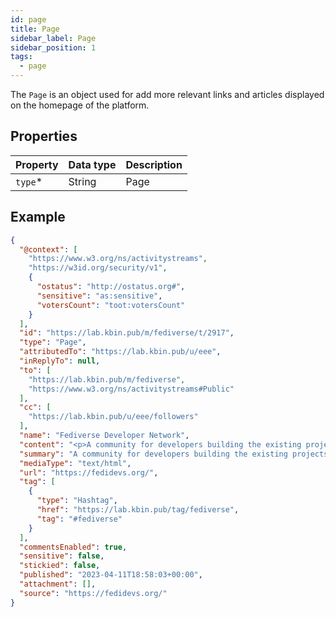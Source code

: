 ```yaml
---
id: page
title: Page
sidebar_label: Page
sidebar_position: 1
tags:
  - page
---
```


The `Page` is an object used for add more relevant links and articles displayed on the homepage of the platform.

## Properties

| Property | Data type | Description |
|----------|-----------|-------------|
| `type`\* | String    | Page        |

## Example

```json
{
  "@context": [
    "https://www.w3.org/ns/activitystreams",
    "https://w3id.org/security/v1",
    {
      "ostatus": "http://ostatus.org#",
      "sensitive": "as:sensitive",
      "votersCount": "toot:votersCount"
    }
  ],
  "id": "https://lab.kbin.pub/m/fediverse/t/2917",
  "type": "Page",
  "attributedTo": "https://lab.kbin.pub/u/eee",
  "inReplyTo": null,
  "to": [
    "https://lab.kbin.pub/m/fediverse",
    "https://www.w3.org/ns/activitystreams#Public"
  ],
  "cc": [
    "https://lab.kbin.pub/u/eee/followers"
  ],
  "name": "Fediverse Developer Network",
  "content": "<p>A community for developers building the existing projects that make up the Fediverse.</p>\n",
  "summary": "A community for developers building the existing projects that make up the Fediverse. #fediverse",
  "mediaType": "text/html",
  "url": "https://fedidevs.org/",
  "tag": [
    {
      "type": "Hashtag",
      "href": "https://lab.kbin.pub/tag/fediverse",
      "tag": "#fediverse"
    }
  ],
  "commentsEnabled": true,
  "sensitive": false,
  "stickied": false,
  "published": "2023-04-11T18:58:03+00:00",
  "attachment": [],
  "source": "https://fedidevs.org/"
}
```